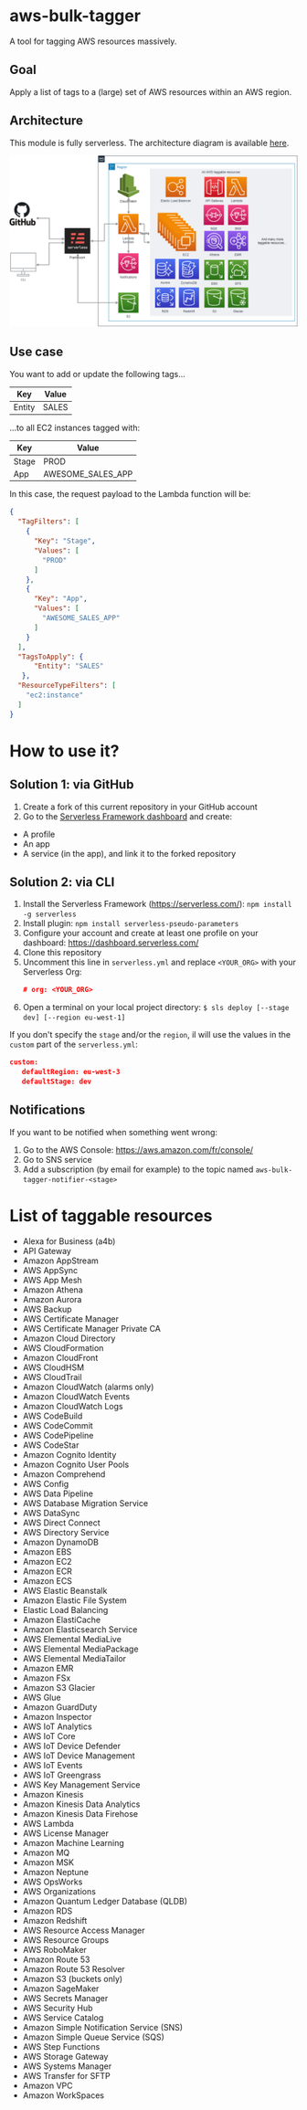 # aws-bulk-tagger
 A tool for tagging AWS resources massively.

## Goal
Apply a list of tags to a (large) set of AWS resources within an AWS region.

## Architecture

This module is fully serverless.
The architecture diagram is available [here](https://drive.google.com/file/d/1jkm8myPdMlQ0Kn7y97CIjkCmuJcnJhEn/view?usp=sharing).

![](res/AWS_bulk_tagging_arch.png)


## Use case
You want to add or update the following tags...
                    
| Key  | Value |
| ------------- | ------------- |
| Entity  | SALES  |
                    

...to all EC2 instances tagged with:
                    
| Key  | Value |
| ------------- | ------------- |
| Stage  | PROD  |
| App  | AWESOME_SALES_APP  |
                    

In this case, the request payload to the Lambda function will be:
```json
{
  "TagFilters": [
    {
      "Key": "Stage",
      "Values": [
        "PROD"
      ]
    },
    {
      "Key": "App",
      "Values": [
        "AWESOME_SALES_APP"
      ]
    }
  ],
  "TagsToApply": {
      "Entity": "SALES"
   },
  "ResourceTypeFilters": [
    "ec2:instance"
  ]
}
```

# How to use it?

## Solution 1: via GitHub
1. Create a fork of this current repository in your GitHub account
2. Go to the [Serverless Framework dashboard](https://dashboard.serverless.com/) and create:
- A profile
- An app
- A service (in the app), and link it to the forked repository

## Solution 2: via CLI
1. Install the Serverless Framework (https://serverless.com/): `npm install -g serverless`
2. Install plugin: `npm install serverless-pseudo-parameters`
3. Configure your account and create at least one profile on your dashboard: https://dashboard.serverless.com/
4. Clone this repository
5. Uncomment this line in `serverless.yml` and replace `<YOUR_ORG>` with your Serverless Org:
   ```json
   # org: <YOUR_ORG>
   ```
6. Open a terminal on your local project directory:
`
$ sls deploy [--stage dev] [--region eu-west-1]
`

If you don't specify the `stage` and/or the `region`, il will use the values in the `custom` part of the `serverless.yml`:
 ```json
 custom:
    defaultRegion: eu-west-3
    defaultStage: dev
 ```

## Notifications

If you want to be notified when something went wrong:
1. Go to the AWS Console: https://aws.amazon.com/fr/console/
2. Go to SNS service
3. Add a subscription (by email for example) to the topic named `aws-bulk-tagger-notifier-<stage>`

# List of taggable resources

- Alexa for Business (a4b)
- API Gateway
- Amazon AppStream
- AWS AppSync
- AWS App Mesh
- Amazon Athena
- Amazon Aurora
- AWS Backup
- AWS Certificate Manager
- AWS Certificate Manager Private CA
- Amazon Cloud Directory
- AWS CloudFormation
- Amazon CloudFront
- AWS CloudHSM
- AWS CloudTrail
- Amazon CloudWatch (alarms only)
- Amazon CloudWatch Events
- Amazon CloudWatch Logs
- AWS CodeBuild
- AWS CodeCommit
- AWS CodePipeline
- AWS CodeStar
- Amazon Cognito Identity
- Amazon Cognito User Pools
- Amazon Comprehend
- AWS Config
- AWS Data Pipeline
- AWS Database Migration Service
- AWS DataSync
- AWS Direct Connect
- AWS Directory Service
- Amazon DynamoDB
- Amazon EBS
- Amazon EC2
- Amazon ECR
- Amazon ECS
- AWS Elastic Beanstalk
- Amazon Elastic File System
- Elastic Load Balancing
- Amazon ElastiCache
- Amazon Elasticsearch Service
- AWS Elemental MediaLive
- AWS Elemental MediaPackage
- AWS Elemental MediaTailor
- Amazon EMR
- Amazon FSx
- Amazon S3 Glacier
- AWS Glue
- Amazon GuardDuty
- Amazon Inspector
- AWS IoT Analytics
- AWS IoT Core
- AWS IoT Device Defender
- AWS IoT Device Management
- AWS IoT Events
- AWS IoT Greengrass
- AWS Key Management Service
- Amazon Kinesis
- Amazon Kinesis Data Analytics
- Amazon Kinesis Data Firehose
- AWS Lambda
- AWS License Manager
- Amazon Machine Learning
- Amazon MQ
- Amazon MSK
- Amazon Neptune
- AWS OpsWorks
- AWS Organizations
- Amazon Quantum Ledger Database (QLDB)
- Amazon RDS
- Amazon Redshift
- AWS Resource Access Manager
- AWS Resource Groups
- AWS RoboMaker
- Amazon Route 53
- Amazon Route 53 Resolver
- Amazon S3 (buckets only)
- Amazon SageMaker
- AWS Secrets Manager
- AWS Security Hub
- AWS Service Catalog
- Amazon Simple Notification Service (SNS)
- Amazon Simple Queue Service (SQS)
- AWS Step Functions
- AWS Storage Gateway
- AWS Systems Manager
- AWS Transfer for SFTP
- Amazon VPC
- Amazon WorkSpaces
